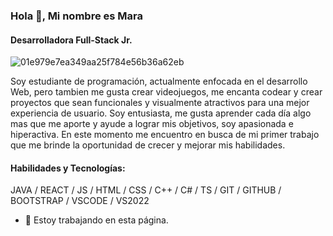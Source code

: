 ### Hola 👋, Mi nombre es Mara
#### Desarrolladora Full-Stack Jr.

![01e979e7ea349aa25f784e56b36a62eb](https://user-images.githubusercontent.com/84547390/197927540-7851647d-4b5e-4f98-b119-0508fbe2a73f.gif)



Soy estudiante de programación, actualmente enfocada en el desarrollo Web, pero tambien me gusta crear videojuegos, me encanta codear y crear proyectos que sean funcionales y visualmente atractivos para una mejor experiencia de usuario.
Soy entusiasta, me gusta aprender cada día algo mas que me aporte y ayude a lograr mis objetivos, soy apasionada e hiperactiva. En este momento me encuentro en busca de mi primer trabajo que me brinde la oportunidad de crecer y mejorar mis habilidades. 

#### Habilidades y Tecnologías: 
JAVA / REACT / JS / HTML / CSS / C++ / C# / TS / GIT / GITHUB / BOOTSTRAP / VSCODE / VS2022

- 🔭 Estoy trabajando en esta página. 








